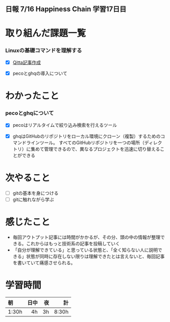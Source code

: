 ## 日報 7/16 Happiness Chain 学習17日目

# 取り組んだ課題一覧 
### Linuxの基礎コマンドを理解する
- [x] [Qitta記事作成](https://qiita.com/yama708-hc/items/5acf0beb51f3bd74633e)
- [x]  pecoとghqの導入について

   
# わかったこと
### pecoとghqについて

- [x] pecoはリアルタイムで絞り込み検索を行えるツール
- [x] ghqはGitHubのリポジトリをローカル環境にクローン（複製）するためのコマンドラインツール。
      すべてのGitHubリポジトリを一つの場所（ディレクトリ）に集めて管理できるので、異なるプロジェクトを迅速に切り替えることができる

  
# 次やること
- [ ] gitの基本を身につける
- [ ] gitに触れながら学ぶ
      
# 感じたこと

+ 毎回アウトプット記事には時間がかかるが、その分、頭の中の情報が整理できる。これからはもっと技術系の記事を投稿していく
+ 「自分が理解できている」と思っている状態と、「全く知らない人に説明できる」状態が同時に存在しない限りは理解できたとは言えないと、毎回記事を書いていて痛感させられる。
  
  
  
# 学習時間

| 朝           | 日中          | 夜              | 計              |
| :----------|------------:|-------------:|-------------:|
| 1:30h           | 4h            | 3h              |  8:30h            |

